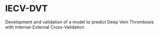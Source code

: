 # IECV-DVT
Development and validation of a model to predict Deep Vein Thrombosis with Internal-External Cross-Validation
